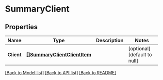 # SummaryClient

## Properties
Name | Type | Description | Notes
------------ | ------------- | ------------- | -------------
**Client** | [**[]SummaryClientClientItem**](SummaryClientClientItem.md) |  | [optional] [default to null]

[[Back to Model list]](../README.md#documentation-for-models) [[Back to API list]](../README.md#documentation-for-api-endpoints) [[Back to README]](../README.md)


